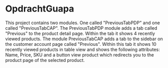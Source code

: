# OpdrachtGuapa
This project contains two modules. One called "PreviousTabPDP" and one called "PreviousTabCAP". The PreviousTabPDP module adds a tab called "Previous" to the product detail page. Within the tab it shows 4 recently viewed products. The module PreviousTabCAP adds a tab to the sidebar on the customer account page called "Previous". Within this tab it shows 10 recently viewed products in table view and shows the following attributes: Name, Price, SKU and a button view product which redirects you to the product page of the selected product.
